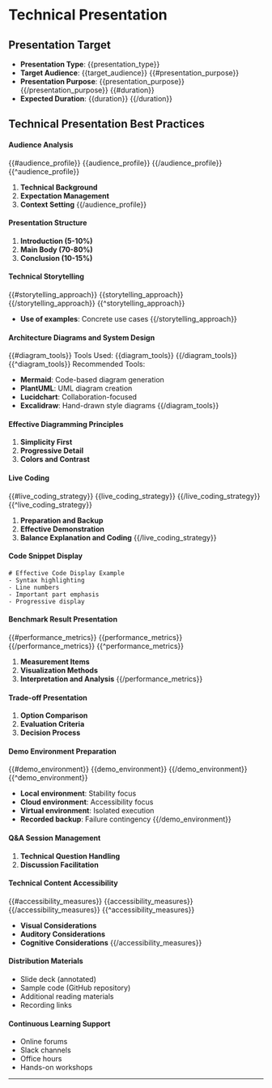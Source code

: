 # Technical Presentation
## Presentation Target
- **Presentation Type**: {{presentation_type}}
- **Target Audience**: {{target_audience}}
{{#presentation_purpose}}
- **Presentation Purpose**: {{presentation_purpose}}
{{/presentation_purpose}}
{{#duration}}
- **Expected Duration**: {{duration}}
{{/duration}}
## Technical Presentation Best Practices
#### Audience Analysis
{{#audience_profile}}
{{audience_profile}}
{{/audience_profile}}
{{^audience_profile}}
1. **Technical Background**
2. **Expectation Management**
3. **Context Setting**
{{/audience_profile}}
#### Presentation Structure
1. **Introduction (5-10%)**
2. **Main Body (70-80%)**
3. **Conclusion (10-15%)**
#### Technical Storytelling
{{#storytelling_approach}}
{{storytelling_approach}}
{{/storytelling_approach}}
{{^storytelling_approach}}
- **Use of examples**: Concrete use cases
{{/storytelling_approach}}
#### Architecture Diagrams and System Design
{{#diagram_tools}}
Tools Used: {{diagram_tools}}
{{/diagram_tools}}
{{^diagram_tools}}
Recommended Tools:
- **Mermaid**: Code-based diagram generation
- **PlantUML**: UML diagram creation
- **Lucidchart**: Collaboration-focused
- **Excalidraw**: Hand-drawn style diagrams
{{/diagram_tools}}
#### Effective Diagramming Principles
1. **Simplicity First**
2. **Progressive Detail**
3. **Colors and Contrast**
#### Live Coding
{{#live_coding_strategy}}
{{live_coding_strategy}}
{{/live_coding_strategy}}
{{^live_coding_strategy}}
1. **Preparation and Backup**
2. **Effective Demonstration**
3. **Balance Explanation and Coding**
{{/live_coding_strategy}}
#### Code Snippet Display
```
# Effective Code Display Example
- Syntax highlighting
- Line numbers
- Important part emphasis
- Progressive display
```
#### Benchmark Result Presentation
{{#performance_metrics}}
{{performance_metrics}}
{{/performance_metrics}}
{{^performance_metrics}}
1. **Measurement Items**
2. **Visualization Methods**
3. **Interpretation and Analysis**
{{/performance_metrics}}
#### Trade-off Presentation
1. **Option Comparison**
2. **Evaluation Criteria**
3. **Decision Process**
#### Demo Environment Preparation
{{#demo_environment}}
{{demo_environment}}
{{/demo_environment}}
{{^demo_environment}}
- **Local environment**: Stability focus
- **Cloud environment**: Accessibility focus
- **Virtual environment**: Isolated execution
- **Recorded backup**: Failure contingency
{{/demo_environment}}
#### Q&A Session Management
1. **Technical Question Handling**
2. **Discussion Facilitation**
#### Technical Content Accessibility
{{#accessibility_measures}}
{{accessibility_measures}}
{{/accessibility_measures}}
{{^accessibility_measures}}
- **Visual Considerations**
- **Auditory Considerations**
- **Cognitive Considerations**
{{/accessibility_measures}}
#### Distribution Materials
- Slide deck (annotated)
- Sample code (GitHub repository)
- Additional reading materials
- Recording links
#### Continuous Learning Support
- Online forums
- Slack channels
- Office hours
- Hands-on workshops
---
